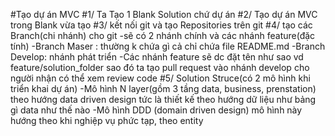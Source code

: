 ﻿#Tạo dự án MVC
#1/ Ta Tạo 1 Blank Solution chứ dự án
#2/ Tạo dự án MVC trong Blank vừa tạo
#3/ kết nối git và tạo Repositories trên git 
#4/ tạo các Branch(chi nhánh) cho git
	-sẽ có 2 nhánh chính và các nhánh feature(đặc tính)
		-Branch Maser : thường k chứa gì cả chỉ chứa file README.md
		-Branch Develop: nhánh phát triển
		-Các nhánh feature sẽ dc đặt tên như sao vd feature/solution_folder sao đó ta tạo pull request vào nhánh develop cho người nhận có thể xem review code
#5/ Solution Struce(có 2 mô hình khi triển khai dự án)
	-Mô hình N layer(gồm 3 tầng data, business, prenstation) theo hướng data driven design tức là thiết kế theo hướng dữ liệu như bảng gì data như thế nào
	-Mô hình DDD (domain driven design) mô hình này hướng theo khi nghiệp vụ phức tạp, theo entity 

